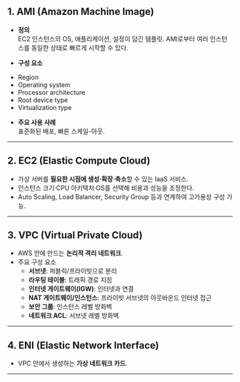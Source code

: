 ## 1. AMI (Amazon Machine Image)

- **정의**  
  EC2 인스턴스의 OS, 애플리케이션, 설정이 담긴 템플릿. AMI로부터 여러 인스턴스를 동일한 상태로 빠르게 시작할 수 있다.

- **구성 요소**
* Region
* Operating system
* Processor architecture
* Root device type
* Virtualization type

- **주요 사용 사례**  
  표준화된 배포, 빠른 스케일-아웃.

---

## 2. EC2 (Elastic Compute Cloud)

- 가상 서버를 **필요한 시점에 생성·확장·축소**할 수 있는 IaaS 서비스.
- 인스턴스 크기·CPU 아키텍처·OS를 선택해 비용과 성능을 조정한다.
- Auto Scaling, Load Balancer, Security Group 등과 연계하여 고가용성 구성 가능.

---

## 3. VPC (Virtual Private Cloud)

- AWS 안에 만드는 **논리적 격리 네트워크**.
- 주요 구성 요소
    - **서브넷**: 퍼블릭/프라이빗으로 분리
    - **라우팅 테이블**: 트래픽 경로 지정
    - **인터넷 게이트웨이(IGW)**: 인터넷과 연결
    - **NAT 게이트웨이/인스턴스**: 프라이빗 서브넷의 아웃바운드 인터넷 접근
    - **보안 그룹**: 인스턴스 레벨 방화벽
    - **네트워크 ACL**: 서브넷 레벨 방화벽

---

## 4. ENI (Elastic Network Interface)

- VPC 안에서 생성하는 **가상 네트워크 카드**.
---  
